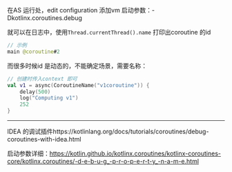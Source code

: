 

在AS 运行处，edit configuration 添加vm 启动参数：-Dkotlinx.coroutines.debug  

就可以在日志中，使用`Thread.currentThread().name` 打印出coroutine 的id  

```kotlin
// 示例
main @coroutine#2
```

而很多时候id 是动态的，不能确定场景，需要名称：

```kotlin
// 创建时传入context 即可
val v1 = async(CoroutineName("v1coroutine")) {
    delay(500)
    log("Computing v1")
    252
}
```





---

IDEA 的调试插件https://kotlinlang.org/docs/tutorials/coroutines/debug-coroutines-with-idea.html  

启动参数详细：https://kotlin.github.io/kotlinx.coroutines/kotlinx-coroutines-core/kotlinx.coroutines/-d-e-b-u-g_-p-r-o-p-e-r-t-y_-n-a-m-e.html

